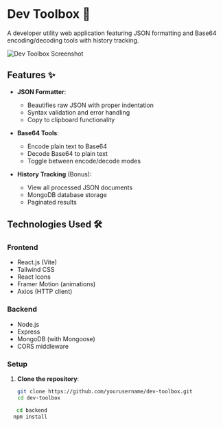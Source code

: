 # Dev Toolbox 🧰

A developer utility web application featuring JSON formatting and Base64 encoding/decoding tools with history tracking.

![Dev Toolbox Screenshot](./screenshot.png)

## Features ✨

- **JSON Formatter**:
  - Beautifies raw JSON with proper indentation
  - Syntax validation and error handling
  - Copy to clipboard functionality

- **Base64 Tools**:
  - Encode plain text to Base64
  - Decode Base64 to plain text
  - Toggle between encode/decode modes

- **History Tracking** (Bonus):
  - View all processed JSON documents
  - MongoDB database storage
  - Paginated results

## Technologies Used 🛠️

### Frontend
- React.js (Vite)
- Tailwind CSS
- React Icons
- Framer Motion (animations)
- Axios (HTTP client)

### Backend
- Node.js
- Express
- MongoDB (with Mongoose)
- CORS middleware


### Setup

1. **Clone the repository**:
   ```bash
   git clone https://github.com/yourusername/dev-toolbox.git
   cd dev-toolbox
   ```
   
```bash
   cd backend
  npm install
```
